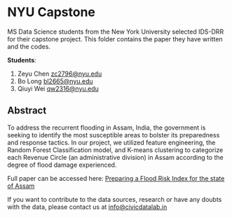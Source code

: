 # NYU Capstone

MS Data Science students from the New York University selected IDS-DRR for their capstone project. This folder contains the paper they have written and the codes.

**Students**:
1. Zeyu Chen <zc2796@nyu.edu>
2. Bo Long <bl2665@nyu.edu>
3. Qiuyi Wei <qw2316@nyu.edu>

## Abstract
To address the recurrent flooding in Assam, India, the government is seeking to identify the most susceptible areas to bolster its preparedness and response tactics. In our project, we utilized feature engineering, the Random Forest Classification model, and K-means clustering to categorize each Revenue Circle (an administrative division) in Assam according to the degree of flood damage experienced.

Full paper can be accessed here: [Preparing a Flood Risk Index for the state of Assam](<Preparing a Flood Risk Index for the State of Assam_DS_1006_Fall_2023.pdf>)

If you want to contribute to the data sources, research or have any doubts with the data, please contact us at info@civicdatalab.in
